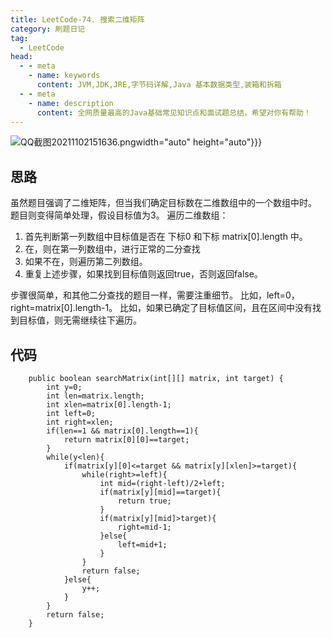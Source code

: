 ```yaml
---
title: LeetCode-74. 搜索二维矩阵
category: 刷题日记
tag:
  - LeetCode
head:
  - - meta
    - name: keywords
      content: JVM,JDK,JRE,字节码详解,Java 基本数据类型,装箱和拆箱
  - - meta
    - name: description
      content: 全网质量最高的Java基础常见知识点和面试题总结，希望对你有帮助！
---
```

![QQ截图20211102151636.png](https://www.leyuna.xyz/image/2021-11-02/QQ截图20211102151636.png)width="auto" height="auto"}}}

## 思路
虽然题目强调了二维矩阵，但当我们确定目标数在二维数组中的一个数组中时。
题目则变得简单处理，假设目标值为3。
遍历二维数组：
1. 首先判断第一列数组中目标值是否在 下标0 和下标 matrix[0].length 中。
2. 在，则在第一列数组中，进行正常的二分查找
3. 如果不在，则遍历第二列数组。
4. 重复上述步骤，如果找到目标值则返回true，否则返回false。

步骤很简单，和其他二分查找的题目一样，需要注重细节。
比如，left=0，right=matrix[0].length-1。
比如，如果已确定了目标值区间，且在区间中没有找到目标值，则无需继续往下遍历。

## 代码
```
    public boolean searchMatrix(int[][] matrix, int target) {
        int y=0;
        int len=matrix.length;
        int xlen=matrix[0].length-1;
        int left=0;
        int right=xlen;
        if(len==1 && matrix[0].length==1){
            return matrix[0][0]==target;
        }
        while(y<len){
            if(matrix[y][0]<=target && matrix[y][xlen]>=target){
                while(right>=left){
                    int mid=(right-left)/2+left;
                    if(matrix[y][mid]==target){
                        return true;
                    }
                    if(matrix[y][mid]>target){
                        right=mid-1;
                    }else{
                        left=mid+1;
                    }
                }
                return false;
            }else{
                y++;
            }
        }
        return false;
    }
```
